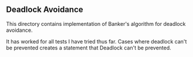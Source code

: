 ## Deadlock Avoidance

This directory contains implementation of Banker's algorithm for deadlock avoidance.

It has worked for all tests I have tried thus far. Cases where deadlock can't be prevented creates a statement that Deadlock can't be prevented.
